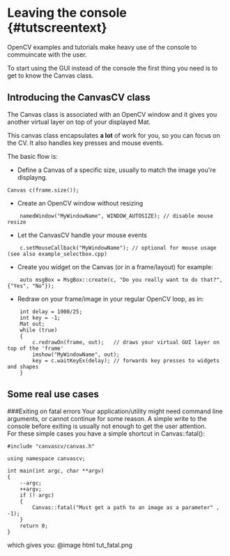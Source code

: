 Leaving the console {#tutscreentext}
===================
OpenCV examples and tutorials make heavy use of the console to commuincate with the user.

To start using the GUI instead of the console the first thing you need is to get to know the Canvas class.

Introducing the CanvasCV class
------------------------------
The Canvas class is associated with an OpenCV window and it gives you another virtual layer on top of your displayed Mat.

This canvas class encapsulates **a lot** of work for you, so you can focus on the CV. It also handles key presses
and mouse events.

The basic flow is:
* Define a Canvas of a specific size, usually to match the image you're displayng.
~~~~~~~{.cpp}
Canvas c(frame.size());
~~~~~~~

* Create an OpenCV window without resizing
~~~~~~~{.cpp}
    namedWindow("MyWindowName", WINDOW_AUTOSIZE); // disable mouse resize
~~~~~~~

* Let the CanvasCV handle your mouse events
~~~~~~~{.cpp}
    c.setMouseCallback("MyWindowName"); // optional for mouse usage (see also example_selectbox.cpp)
~~~~~~~

* Create you widget on the Canvas (or in a frame/layout) for example:
~~~~~~~{.cpp}
    auto msgBox = MsgBox::create(c, "Do you really want to do that?", {"Yes", "No"});
~~~~~~~

* Redraw on your frame/image in your regular OpenCV loop, as in:
~~~~~~~{.cpp}
    int delay = 1000/25;
    int key = -1;
    Mat out;
    while (true)
    {
        c.redrawOn(frame, out);   // draws your virtual GUI layer on top of the 'frame'
        imshow("MyWindowName", out);
        key = c.waitKeyEx(delay); // forwards key presses to widgets and shapes
    }
~~~~~~~

Some real use cases
-------------------
###Exiting on fatal errors
Your application/utility might need command line arguments, or cannot continue for some reason.
 A simple write to the console before exiting is usually not enough to get the user attention.  
For these simple cases you have a simple shortcut in Canvas::fatal():
~~~~~~~{.cpp}
#include "canvascv/canvas.h"

using namespace canvascv;

int main(int argc, char **argv)
{
    --argc;
    ++argv;
    if (! argc)
    {
        Canvas::fatal("Must get a path to an image as a parameter" , -1);
    }
    return 0;
}
~~~~~~~

which gives you:
@image html tut_fatal.png

